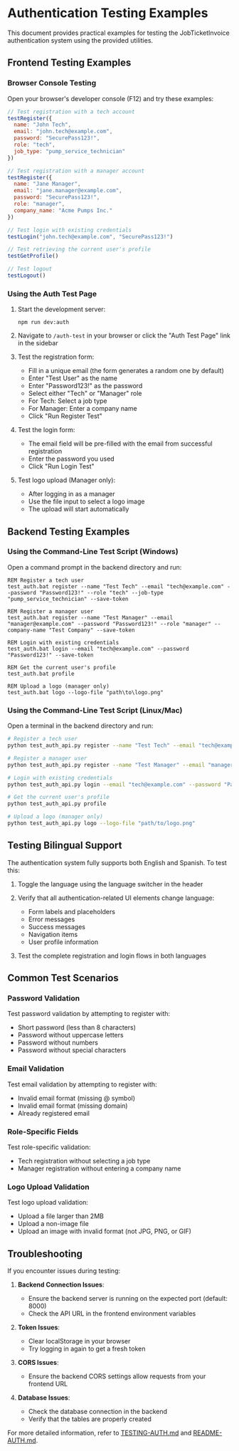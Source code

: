 # Authentication Testing Examples

This document provides practical examples for testing the JobTicketInvoice authentication system using the provided utilities.

## Frontend Testing Examples

### Browser Console Testing

Open your browser's developer console (F12) and try these examples:

```javascript
// Test registration with a tech account
testRegister({
  name: "John Tech",
  email: "john.tech@example.com",
  password: "SecurePass123!",
  role: "tech",
  job_type: "pump_service_technician"
})

// Test registration with a manager account
testRegister({
  name: "Jane Manager",
  email: "jane.manager@example.com",
  password: "SecurePass123!",
  role: "manager",
  company_name: "Acme Pumps Inc."
})

// Test login with existing credentials
testLogin("john.tech@example.com", "SecurePass123!")

// Test retrieving the current user's profile
testGetProfile()

// Test logout
testLogout()
```

### Using the Auth Test Page

1. Start the development server:
   ```
   npm run dev:auth
   ```

2. Navigate to `/auth-test` in your browser or click the "Auth Test Page" link in the sidebar

3. Test the registration form:
   - Fill in a unique email (the form generates a random one by default)
   - Enter "Test User" as the name
   - Enter "Password123!" as the password
   - Select either "Tech" or "Manager" role
   - For Tech: Select a job type
   - For Manager: Enter a company name
   - Click "Run Register Test"

4. Test the login form:
   - The email field will be pre-filled with the email from successful registration
   - Enter the password you used
   - Click "Run Login Test"

5. Test logo upload (Manager only):
   - After logging in as a manager
   - Use the file input to select a logo image
   - The upload will start automatically

## Backend Testing Examples

### Using the Command-Line Test Script (Windows)

Open a command prompt in the backend directory and run:

```batch
REM Register a tech user
test_auth.bat register --name "Test Tech" --email "tech@example.com" --password "Password123!" --role "tech" --job-type "pump_service_technician" --save-token

REM Register a manager user
test_auth.bat register --name "Test Manager" --email "manager@example.com" --password "Password123!" --role "manager" --company-name "Test Company" --save-token

REM Login with existing credentials
test_auth.bat login --email "tech@example.com" --password "Password123!" --save-token

REM Get the current user's profile
test_auth.bat profile

REM Upload a logo (manager only)
test_auth.bat logo --logo-file "path\to\logo.png"
```

### Using the Command-Line Test Script (Linux/Mac)

Open a terminal in the backend directory and run:

```bash
# Register a tech user
python test_auth_api.py register --name "Test Tech" --email "tech@example.com" --password "Password123!" --role "tech" --job-type "pump_service_technician" --save-token

# Register a manager user
python test_auth_api.py register --name "Test Manager" --email "manager@example.com" --password "Password123!" --role "manager" --company-name "Test Company" --save-token

# Login with existing credentials
python test_auth_api.py login --email "tech@example.com" --password "Password123!" --save-token

# Get the current user's profile
python test_auth_api.py profile

# Upload a logo (manager only)
python test_auth_api.py logo --logo-file "path/to/logo.png"
```

## Testing Bilingual Support

The authentication system fully supports both English and Spanish. To test this:

1. Toggle the language using the language switcher in the header
2. Verify that all authentication-related UI elements change language:
   - Form labels and placeholders
   - Error messages
   - Success messages
   - Navigation items
   - User profile information

3. Test the complete registration and login flows in both languages

## Common Test Scenarios

### Password Validation

Test password validation by attempting to register with:
- Short password (less than 8 characters)
- Password without uppercase letters
- Password without numbers
- Password without special characters

### Email Validation

Test email validation by attempting to register with:
- Invalid email format (missing @ symbol)
- Invalid email format (missing domain)
- Already registered email

### Role-Specific Fields

Test role-specific validation:
- Tech registration without selecting a job type
- Manager registration without entering a company name

### Logo Upload Validation

Test logo upload validation:
- Upload a file larger than 2MB
- Upload a non-image file
- Upload an image with invalid format (not JPG, PNG, or GIF)

## Troubleshooting

If you encounter issues during testing:

1. **Backend Connection Issues**:
   - Ensure the backend server is running on the expected port (default: 8000)
   - Check the API URL in the frontend environment variables

2. **Token Issues**:
   - Clear localStorage in your browser
   - Try logging in again to get a fresh token

3. **CORS Issues**:
   - Ensure the backend CORS settings allow requests from your frontend URL

4. **Database Issues**:
   - Check the database connection in the backend
   - Verify that the tables are properly created

For more detailed information, refer to [TESTING-AUTH.md](./TESTING-AUTH.md) and [README-AUTH.md](./frontend/README-AUTH.md).

